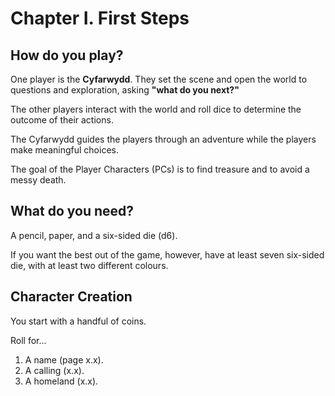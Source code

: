 # Chapter I. First Steps

## How do you play?

One player is the **Cyfarwydd**. They set the scene and open the world to questions and exploration, asking **"what do you next?"**

The other players interact with the world and roll dice to determine the outcome of their actions.

The Cyfarwydd guides the players through an adventure while the players make meaningful choices.

The goal of the Player Characters (PCs) is to find treasure and to avoid a messy death.

## What do you need?

A pencil, paper, and a six-sided die (d6).

If you want the best out of the game, however, have at least seven six-sided die, with at least two different colours.

## Character Creation

You start with a handful of coins.

Roll for...

1. A name (page x.x).
2. A calling (x.x).
3. A homeland (x.x).
